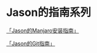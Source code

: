 # Jason的指南系列

[「Jason的Manjaro安装指南」](Jason的Manjaro安装指南/Jason的Manjaro安装指南.md)

[「Jason的Git指南」](Jason的Git指南/Jason的Git指南.md)
